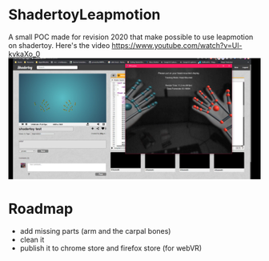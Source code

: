 # ShadertoyLeapmotion
A small POC made for revision 2020 that make possible to use leapmotion on shadertoy.
Here's the video
https://www.youtube.com/watch?v=Ul-kvkaXo_0
![Screenshot](/ShaderleapScreenshot.png)


# Roadmap
- add missing parts (arm and the carpal bones)
- clean it
- publish it to chrome store and firefox store (for webVR)


